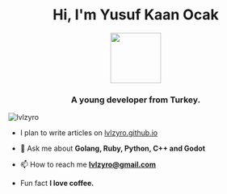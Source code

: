 <h1 align="center">Hi, I'm Yusuf Kaan Ocak</h1>

<div id="header" align="center">
  <img src="https://media.giphy.com/media/M9gbBd9nbDrOTu1Mqx/giphy.gif" width="100"/>
</div>

<h3 align="center">A young developer from Turkey.</h3>
<p align="left"> <img src="https://komarev.com/ghpvc/?username=lvlzyro" alt="lvlzyro" /> </p>

- I plan to write articles on [lvlzyro.github.io](lvlzyro.github.io)

- 💬 Ask me about **Golang, Ruby, Python, C++ and Godot**

- 📫 How to reach me **lvlzyro@gmail.com**

- Fun fact **I love coffee.**
